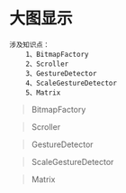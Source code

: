 # 大图显示

    涉及知识点：
        1、BitmapFactory
        2、Scroller
        3、GestureDetector
        4、ScaleGestureDetector
        5、Matrix
        
> BitmapFactory


> Scroller


> GestureDetector


> ScaleGestureDetector


> Matrix